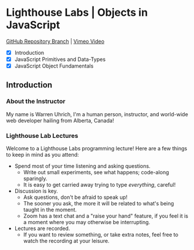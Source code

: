 # Lighthouse Labs | Objects in JavaScript

[GitHub Repository Branch](https://github.com/WarrenUhrich/lighthouse-labs-objects-in-javascript/tree/2022.03.29-web-flex-mar-21-day-objects-in-javascript) | [Vimeo Video](#)

- [X] Introduction
- [X] JavaScript Primitives and Data-Types
- [X] JavaScript Object Fundamentals

## Introduction

### About the Instructor

My name is Warren Uhrich, I'm a human person, instructor, and world-wide web developer hailing from Alberta, Canada!

### Lighthouse Lab Lectures

Welcome to a Lighthouse Labs programming lecture! Here are a few things to keep in mind as you attend:
- Spend most of your time listening and asking questions.
    - Write out small experiments, see what happens; code-along sparingly.
    - It is easy to get carried away trying to type _everything_, careful!
- Discussion is key.
    - Ask questions, don't be afraid to speak up!
    - The sooner you ask, the more it will be related to what's being taught in the moment.
    - Zoom has a text chat and a "raise your hand" feature, if you feel it is a moment where you may otherwise be interrupting.
- Lectures are recorded.
    - If you want to review something, or take extra notes, feel free to watch the recording at your leisure.


